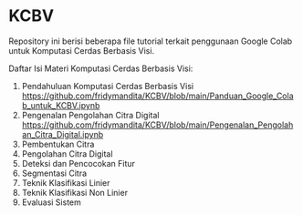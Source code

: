 # KCBV

Repository ini berisi beberapa file tutorial terkait penggunaan Google Colab untuk Komputasi Cerdas Berbasis Visi.

Daftar Isi Materi Komputasi Cerdas Berbasis Visi:

1. Pendahuluan Komputasi Cerdas Berbasis Visi https://github.com/fridymandita/KCBV/blob/main/Panduan_Google_Colab_untuk_KCBV.ipynb
2. Pengenalan Pengolahan Citra Digital https://github.com/fridymandita/KCBV/blob/main/Pengenalan_Pengolahan_Citra_Digital.ipynb
3. Pembentukan Citra
4. Pengolahan Citra Digital
5. Deteksi dan Pencocokan Fitur
6. Segmentasi Citra
7. Teknik Klasifikasi Linier
8. Teknik Klasifikasi Non Linier
9. Evaluasi Sistem 


